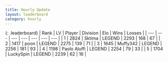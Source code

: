 ```yaml
---
title: Hourly Update
layout: leaderboard
category: hourly
---
```


{: .leaderboard}
| Rank | LV | Player | Division | Elo | Wins | Losses |
| --- | --- | --- | --- | --- | --- | --- |
| <span data-change="0">1</span> | 2824 | <span title="ID: 353063">Sktima</span> | LEGEND | <span data-change="-15">2293</span> | <span data-change="0">168</span> | <span data-change="1">67</span> |
| <span data-change="0">2</span> | 1417 | <span title="ID: 540690">poon</span> | LEGEND | <span data-change="0">2275</span> | <span data-change="0">139</span> | <span data-change="0">71</span> |
| <span data-change="0">3</span> | 1645 | <span title="ID: 720567">Muffy342</span> | LEGEND | <span data-change="0">2256</span> | <span data-change="0">181</span> | <span data-change="0">93</span> |
| <span data-change="0">4</span> | 1198 | <span title="ID: 512212">Paolo Aluffi</span> | LEGEND | <span data-change="0">2254</span> | <span data-change="0">79</span> | <span data-change="0">33</span> |
| <span data-change="0">5</span> | 1704 | <span title="ID: 498412">LuckySpin</span> | LEGEND | <span data-change="0">2239</span> | <span data-change="0">62</span> | <span data-change="0">16</span> |